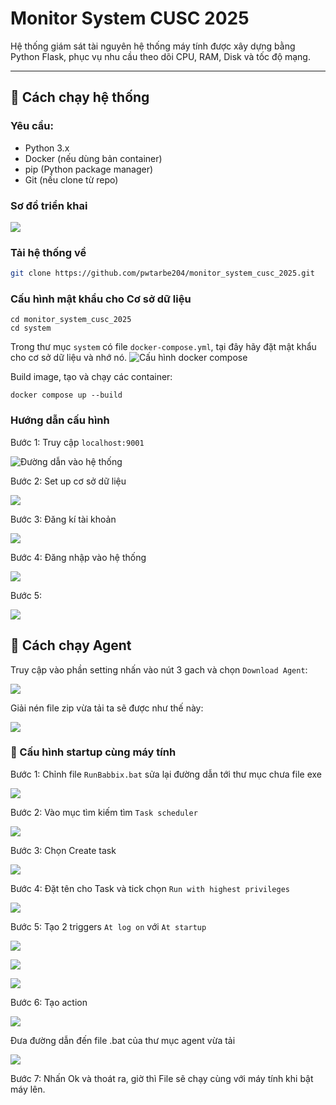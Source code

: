 # Monitor System CUSC 2025

Hệ thống giám sát tài nguyên hệ thống máy tính được xây dựng bằng Python Flask, phục vụ nhu cầu theo dõi CPU, RAM, Disk và tốc độ mạng.

---

## 🚀 Cách chạy hệ thống

### Yêu cầu:
- Python 3.x
- Docker (nếu dùng bản container)
- pip (Python package manager)
- Git (nếu clone từ repo)

### Sơ đồ triển khai

![](images/9.png)

### Tải hệ thống về
```bash
git clone https://github.com/pwtarbe204/monitor_system_cusc_2025.git
```
### Cấu hình mật khẩu cho Cơ sở dữ liệu
```
cd monitor_system_cusc_2025
cd system
```
Trong thư mục ```system``` có file ```docker-compose.yml```, tại đây hãy đặt mật khẩu cho cơ sở dữ liệu và nhớ nó.
![Cấu hình docker compose](images/2.png)

Build image, tạo và chạy các container:
```
docker compose up --build
```
### Hướng dẫn cấu hình

Bước 1: Truy cập ```localhost:9001```

![Đường dẫn vào hệ thống](images/1.png)

Bước 2: Set up cơ sở dữ liệu

![](images/4.png)

Bước 3: Đăng kí tài khoản

![](images/5.png)

Bước 4: Đăng nhập vào hệ thống

![](images/6.png)

Bước 5:

![](images/7.png)

## 🚀 Cách chạy Agent

Truy cập vào phần setting nhấn vào nút 3 gach và chọn ```Download Agent```:

![](images/8.png)

Giải nén file zip vừa tải ta sẽ được như thế này:

![](images/10.png)

### 🚀 Cấu hình startup cùng máy tính

Bước 1: Chỉnh file ```RunBabbix.bat``` sửa lại đường dẫn tới thư mục chưa file exe

![](images/19.png)

Bước 2: Vào mục tìm kiếm tìm ```Task scheduler```

![](images/11.png)

Bước 3: Chọn Create task

![](images/12.png)

Bước 4: Đặt tên cho Task và tick chọn ```Run with highest privileges```

![](images/13.png)

Bước 5: Tạo 2 triggers ```At log on``` với ```At startup```

![](images/14.png)

![](images/15.png)

![](images/16.png)

Bước 6: Tạo action

![](images/17.png)

Đưa đường dẫn đến file .bat của thư mục agent vừa tải

![](images/18.png)

Bước 7: Nhấn Ok và thoát ra, giờ thì File sẽ chạy cùng với máy tính khi bật máy lên.